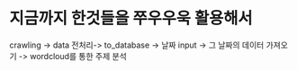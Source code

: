 # 지금까지 한것들을 쭈우우욱 활용해서
crawling ->
data 전처리->
to_database ->
날짜 input ->
그 날짜의 데이터 가져오기
-> wordcloud를 통한 주제 분석

